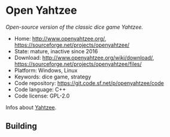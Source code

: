 # Open Yahtzee

_Open-source version of the classic dice game Yahtzee._

- Home: http://www.openyahtzee.org/, https://sourceforge.net/projects/openyahtzee/
- State: mature, inactive since 2016 
- Download: http://www.openyahtzee.org/wiki/download/, https://sourceforge.net/projects/openyahtzee/files/
- Platform: Windows, Linux
- Keywords: dice game, strategy
- Code repository: https://git.code.sf.net/p/openyahtzee/code
- Code language: C++
- Code license: GPL-2.0

Infos about [Yahtzee](https://en.wikipedia.org/wiki/Yahtzee).

## Building
